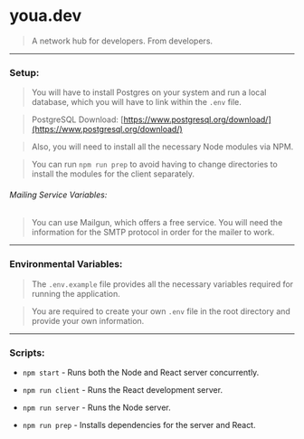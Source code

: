 # youa.dev

> A network hub for developers. From developers.

---

### Setup:

> You will have to install Postgres on your system and run a local database, which you will have to link within the `.env` file.

> PostgreSQL Download: [https://www.postgresql.org/download/](https://www.postgresql.org/download/)

> Also, you will need to install all the necessary Node modules via NPM.

> You can run `npm run prep` to avoid having to change directories to install the modules for the client separately.

###### Mailing Service Variables:

> You can use Mailgun, which offers a free service. You will need the information for the SMTP protocol in order for the mailer to work.

---

### Environmental Variables:

> The `.env.example` file provides all the necessary variables required for running the application.

> You are required to create your own `.env` file in the root directory and provide your own information.

---

### Scripts:

- `npm start` - Runs both the Node and React server concurrently.

- `npm run client` - Runs the React development server.

- `npm run server` - Runs the Node server.

- `npm run prep` - Installs dependencies for the server and React.
